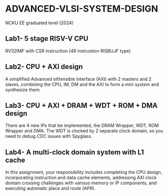 # ADVANCED-VLSI-SYSTEM-DESIGN 
NCKU EE graduated level (2024)

## Lab1- 5 stage RISV-V CPU
RV32IMF with CSR instruction (49 instrustion RISBUJF type)

## Lab2- CPU + AXI design
A simplified Advanced eXtensible Interface (AXI) with 2 masters and 2 slaves, combining the CPU, IM, DM and the AXI to form a mini system and synthesize them.

## Lab3- CPU + AXI + DRAM + WDT + ROM + DMA design
There are 4 new IPs that  be implemented, the DRAM Wrapper, WDT, ROM Wrapper and DMA. 
The WDT is clocked by 2 separate clock domain, 
so you need to debug CDC issues with Spyglass.

## Lab4- A multi-clock domain system with L1 cache
In this assignment, your responsibility includes completing the CPU design,
incorporating instruction and data cache elements, addressing AXI clock domain
crossing challenges with various memory or IP components, and executing automatic
place and route (APR).

